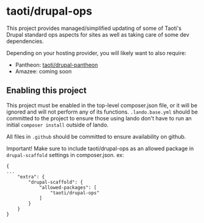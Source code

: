 # taoti/drupal-ops

This project provides managed/simplified updating of some of Taoti's Drupal standard ops aspects
for sites as well as taking care of some dev dependencies.

Depending on your hosting provider, you will likely want to also require:

- Pantheon: [taoti/drupal-pantheon](https://github.com/taoti/drupal-pantheon)
- Amazee: coming soon

## Enabling this project

This project must be enabled in the top-level composer.json file, or it will be
ignored and will not perform any of its functions. `.lando.base.yml` should be
committed to the project to ensure those using lando don't have to run an
initial `composer install` outside of lando.

All files in `.github` should be committed to ensure availability on github.

Important! Make sure to include taoti/drupal-ops as an allowed package in 
`drupal-scaffold` settings in composer.json. ex:
```
{
...
    "extra": {
        "drupal-scaffold": {
            "allowed-packages": [
                "taoti/drupal-ops"
            ]
        }
    }
}
```
